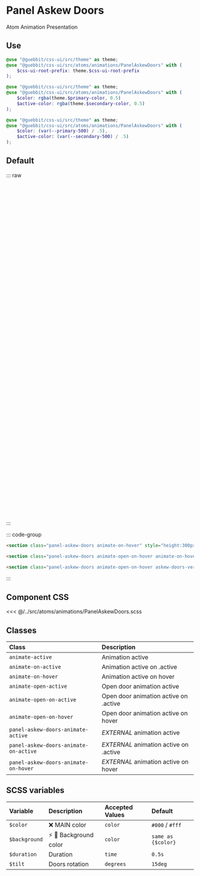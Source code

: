 # Panel Askew Doors
<Badge type="tip">Atom</Badge> <Badge type="info">Animation</Badge> <Badge type="info">Presentation</Badge>

## Use

```scss
@use "@guebbit/css-ui/src/theme" as theme;
@use "@guebbit/css-ui/src/atoms/animations/PanelAskewDoors" with (
    $css-ui-root-prefix: theme.$css-ui-root-prefix
);
```

```scss
@use "@guebbit/css-ui/src/theme" as theme;
@use "@guebbit/css-ui/src/atoms/animations/PanelAskewDoors" with (
    $color: rgba(theme.$primary-color, 0.5)
    $active-color: rgba(theme.$secondary-color, 0.5)
);
```

```scss
@use "@guebbit/css-ui/src/theme" as theme;
@use "@guebbit/css-ui/src/atoms/animations/PanelAskewDoors" with (
    $color: (var(--primary-500) / .5),
    $active-color: (var(--secondary-500) / .5)
);
```

## Default

::: raw
<div class="dev-section without-restrictions">
    <section class="panel-askew-doors animate-on-hover" style="height:300px;"></section>
    <section class="panel-askew-doors animate-open-on-hover animate-on-hover" style="height:300px;"></section>
    <section class="panel-askew-doors animate-open-on-hover askew-doors-vertical animate-on-hover" style="height:300px;"></section>
</div>
:::

::: code-group
```html [default]
<section class="panel-askew-doors animate-on-hover" style="height:300px;"></section>
```
```html [open]
<section class="panel-askew-doors animate-open-on-hover animate-on-hover" style="height:300px;"></section>
```
```html [open vertical]
<section class="panel-askew-doors animate-open-on-hover askew-doors-vertical animate-on-hover" style="height:300px;"></section>
```
:::

## Component CSS

<<< @/../src/atoms/animations/PanelAskewDoors.scss


## Classes

| Class                                 | Description                            |
|:--------------------------------------|:---------------------------------------|
| `animate-active`                      | Animation active                       |
| `animate-on-active`                   | Animation active on .active            |
| `animate-on-hover`                    | Animation active on hover              |
| `animate-open-active`                 | Open door animation active             |
| `animate-open-on-active`              | Open door animation active on .active  |
| `animate-open-on-hover`               | Open door animation active on hover    |
| `panel-askew-doors-animate-active`    | *EXTERNAL* animation active            |
| `panel-askew-doors-animate-on-active` | *EXTERNAL* animation active on .active |
| `panel-askew-doors-animate-on-hover`  | *EXTERNAL* animation active on hover   |

## SCSS variables

| Variable       | Description                                               | Accepted Values | Default            |
|:---------------|:----------------------------------------------------------|:----------------|:-------------------|
| `$color`       | :x: MAIN color                                            | `color`         | `#000` / `#fff`    |
| `$background`  | :zap: :first_quarter_moon_with_face: Background color     | `color`         | `same as {$color}` |
| `$duration`    | Duration                                                  | `time`          | `0.5s`             |
| `$tilt`        | Doors rotation                                            | `degrees`       | `15deg`            |

<style lang="scss">
@use "../docs/theme" as theme;
@use "../src/atoms/animations/PanelAskewDoors" with (
    $color: rgba(theme.$primary-color, 0.2),
    $active-color: rgba(theme.$secondary-color, 0.2),
);
</style>